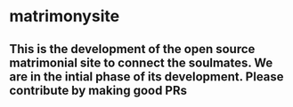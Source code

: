 # matrimonysite


## This is the development of the open source matrimonial site to connect the soulmates. We are in the intial phase of its development. Please contribute by making good PRs
